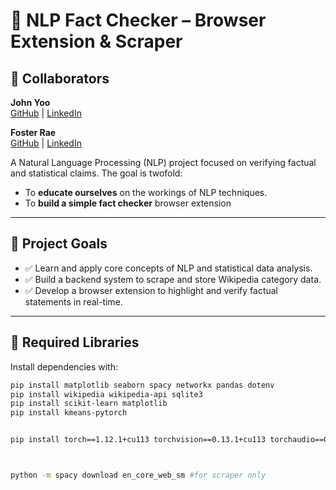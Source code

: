 # 🧠 NLP Fact Checker – Browser Extension & Scraper

## 🤝 Collaborators

**John Yoo**  
[GitHub](https://github.com/ExtraBlackBerry) | [LinkedIn](https://www.linkedin.com/in/shunjyoo/)

**Foster Rae**  
[GitHub](https://github.com/FosterSenpai) | [LinkedIn](https://www.linkedin.com/in/fosterrae/)

A Natural Language Processing (NLP) project focused on verifying factual and statistical claims. The goal is twofold:

- To **educate ourselves** on the workings of NLP techniques.
- To **build a simple fact checker** browser extension

---

## 🎯 Project Goals

- ✅ Learn and apply core concepts of NLP and statistical data analysis.
- ✅ Build a backend system to scrape and store Wikipedia category data.
- ✅ Develop a browser extension to highlight and verify factual statements in real-time.

---

## 🧰 Required Libraries

Install dependencies with:

```bash
pip install matplotlib seaborn spacy networkx pandas dotenv
pip install wikipedia wikipedia-api sqlite3
pip install scikit-learn matplotlib
pip install kmeans-pytorch


pip install torch==1.12.1+cu113 torchvision==0.13.1+cu113 torchaudio==0.12.1 --extra-index-url https://download.pytorch.org/whl/cu113 -john i am using cuda 11.3



python -m spacy download en_core_web_sm #for scraper only
```
